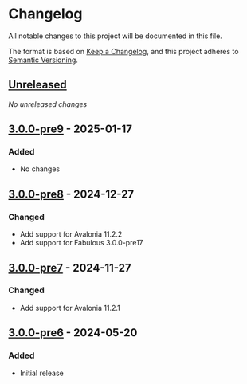 # Changelog

All notable changes to this project will be documented in this file.

The format is based on [Keep a Changelog](https://keepachangelog.com/en/1.0.0/),
and this project adheres to [Semantic Versioning](https://semver.org/spec/v2.0.0.html).

## [Unreleased]
_No unreleased changes_

## [3.0.0-pre9] - 2025-01-17
### Added
- No changes

## [3.0.0-pre8] - 2024-12-27
### Changed
- Add support for Avalonia 11.2.2
- Add support for Fabulous 3.0.0-pre17

## [3.0.0-pre7] - 2024-11-27
### Changed
- Add support for Avalonia 11.2.1

## [3.0.0-pre6] - 2024-05-20
### Added
- Initial release

[unreleased]: https://github.com/fabulous-dev/Fabulous.Avalonia.Diagnostics/compare/3.0.0-pre9...HEAD
[3.0.0-pre9]: https://github.com/fabulous-dev/Fabulous.Avalonia.Diagnostics/releases/tag/3.0.0-pre9
[3.0.0-pre8]: https://github.com/fabulous-dev/Fabulous.Avalonia.Diagnostics/releases/tag/3.0.0-pre8
[3.0.0-pre7]: https://github.com/fabulous-dev/Fabulous.Avalonia.Diagnostics/releases/tag/3.0.0-pre7
[3.0.0-pre6]: https://github.com/fabulous-dev/Fabulous.Avalonia.Diagnostics/releases/tag/3.0.0-pre6
